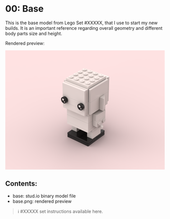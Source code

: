 # 00: Base

This is the base model from Lego Set #XXXXX, that I use to start my new builds. It is an important reference regarding overall geometry and different body parts size and height.  

Rendered preview:

![Preview](base.png)

## Contents:

- base: stud.io binary model file
- base.png: rendered preview


> ℹ️ #XXXXX set instructions available here.

